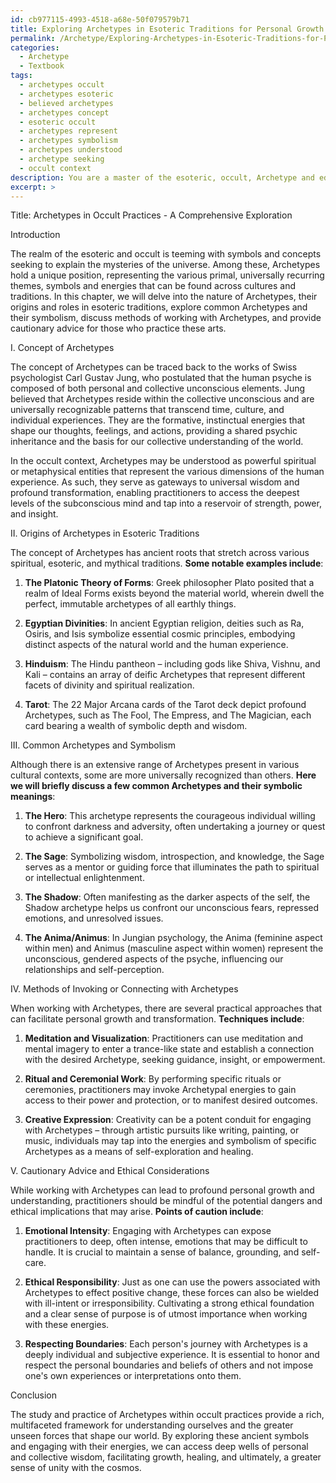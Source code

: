 ```yaml
---
id: cb977115-4993-4518-a68e-50f079579b71
title: Exploring Archetypes in Esoteric Traditions for Personal Growth
permalink: /Archetype/Exploring-Archetypes-in-Esoteric-Traditions-for-Personal-Growth/
categories:
  - Archetype
  - Textbook
tags:
  - archetypes occult
  - archetypes esoteric
  - believed archetypes
  - archetypes concept
  - esoteric occult
  - archetypes represent
  - archetypes symbolism
  - archetypes understood
  - archetype seeking
  - occult context
description: You are a master of the esoteric, occult, Archetype and education, you have written many textbooks on the subject in ways that provide students with rich and deep understanding of the subject. You are being asked to write textbook-like sections on a topic and you do it with full context, explainability, and reliability in accuracy to the true facts of the topic at hand, in a textbook style that a student would easily be able to learn from, in a rich, engaging, and contextual way. Always include relevant context (such as formulas and history), related concepts, and in a way that someone can gain deep insights from.
excerpt: >
---
```

  Title: Archetypes in Occult Practices - A Comprehensive Exploration
  
  Introduction
  
  The realm of the esoteric and occult is teeming with symbols and concepts seeking to explain the mysteries of the universe. Among these, Archetypes hold a unique position, representing the various primal, universally recurring themes, symbols and energies that can be found across cultures and traditions. In this chapter, we will delve into the nature of Archetypes, their origins and roles in esoteric traditions, explore common Archetypes and their symbolism, discuss methods of working with Archetypes, and provide cautionary advice for those who practice these arts.
  
  I. Concept of Archetypes
  
  The concept of Archetypes can be traced back to the works of Swiss psychologist Carl Gustav Jung, who postulated that the human psyche is composed of both personal and collective unconscious elements. Jung believed that Archetypes reside within the collective unconscious and are universally recognizable patterns that transcend time, culture, and individual experiences. They are the formative, instinctual energies that shape our thoughts, feelings, and actions, providing a shared psychic inheritance and the basis for our collective understanding of the world.
  
  In the occult context, Archetypes may be understood as powerful spiritual or metaphysical entities that represent the various dimensions of the human experience. As such, they serve as gateways to universal wisdom and profound transformation, enabling practitioners to access the deepest levels of the subconscious mind and tap into a reservoir of strength, power, and insight.
  
  II. Origins of Archetypes in Esoteric Traditions
  
  The concept of Archetypes has ancient roots that stretch across various spiritual, esoteric, and mythical traditions. **Some notable examples include**:
  
  1. **The Platonic Theory of Forms**: Greek philosopher Plato posited that a realm of Ideal Forms exists beyond the material world, wherein dwell the perfect, immutable archetypes of all earthly things.
  
  2. **Egyptian Divinities**: In ancient Egyptian religion, deities such as Ra, Osiris, and Isis symbolize essential cosmic principles, embodying distinct aspects of the natural world and the human experience.
  
  3. **Hinduism**: The Hindu pantheon – including gods like Shiva, Vishnu, and Kali – contains an array of deific Archetypes that represent different facets of divinity and spiritual realization.
  
  4. **Tarot**: The 22 Major Arcana cards of the Tarot deck depict profound Archetypes, such as The Fool, The Empress, and The Magician, each card bearing a wealth of symbolic depth and wisdom.
  
  III. Common Archetypes and Symbolism
  
  Although there is an extensive range of Archetypes present in various cultural contexts, some are more universally recognized than others. **Here we will briefly discuss a few common Archetypes and their symbolic meanings**:
  
  1. **The Hero**: This archetype represents the courageous individual willing to confront darkness and adversity, often undertaking a journey or quest to achieve a significant goal.
  
  2. **The Sage**: Symbolizing wisdom, introspection, and knowledge, the Sage serves as a mentor or guiding force that illuminates the path to spiritual or intellectual enlightenment.
  
  3. **The Shadow**: Often manifesting as the darker aspects of the self, the Shadow archetype helps us confront our unconscious fears, repressed emotions, and unresolved issues.
  
  4. **The Anima/Animus**: In Jungian psychology, the Anima (feminine aspect within men) and Animus (masculine aspect within women) represent the unconscious, gendered aspects of the psyche, influencing our relationships and self-perception.
  
  IV. Methods of Invoking or Connecting with Archetypes
  
  When working with Archetypes, there are several practical approaches that can facilitate personal growth and transformation. **Techniques include**:
  
  1. **Meditation and Visualization**: Practitioners can use meditation and mental imagery to enter a trance-like state and establish a connection with the desired Archetype, seeking guidance, insight, or empowerment.
  
  2. **Ritual and Ceremonial Work**: By performing specific rituals or ceremonies, practitioners may invoke Archetypal energies to gain access to their power and protection, or to manifest desired outcomes.
  
  3. **Creative Expression**: Creativity can be a potent conduit for engaging with Archetypes – through artistic pursuits like writing, painting, or music, individuals may tap into the energies and symbolism of specific Archetypes as a means of self-exploration and healing.
  
  V. Cautionary Advice and Ethical Considerations
  
  While working with Archetypes can lead to profound personal growth and understanding, practitioners should be mindful of the potential dangers and ethical implications that may arise. **Points of caution include**:
  
  1. **Emotional Intensity**: Engaging with Archetypes can expose practitioners to deep, often intense, emotions that may be difficult to handle. It is crucial to maintain a sense of balance, grounding, and self-care.
  
  2. **Ethical Responsibility**: Just as one can use the powers associated with Archetypes to effect positive change, these forces can also be wielded with ill-intent or irresponsibility. Cultivating a strong ethical foundation and a clear sense of purpose is of utmost importance when working with these energies.
  
  3. **Respecting Boundaries**: Each person's journey with Archetypes is a deeply individual and subjective experience. It is essential to honor and respect the personal boundaries and beliefs of others and not impose one's own experiences or interpretations onto them.
  
  Conclusion
  
  The study and practice of Archetypes within occult practices provide a rich, multifaceted framework for understanding ourselves and the greater unseen forces that shape our world. By exploring these ancient symbols and engaging with their energies, we can access deep wells of personal and collective wisdom, facilitating growth, healing, and ultimately, a greater sense of unity with the cosmos.
